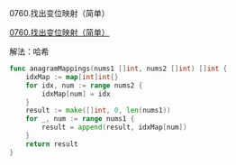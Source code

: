 0760.找出变位映射（简单）

[0760.找出变位映射（简单）](https://leetcode.cn/problems/find-anagram-mappings/)



解法：哈希



```go
func anagramMappings(nums1 []int, nums2 []int) []int {
	idxMap := map[int]int{}
	for idx, num := range nums2 {
		idxMap[num] = idx
	}
	result := make([]int, 0, len(nums1))
	for _, num := range nums1 {
		result = append(result, idxMap[num])
	}
	return result
}
```


